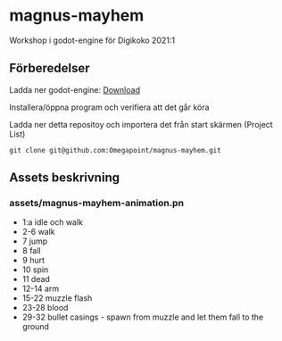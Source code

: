 # magnus-mayhem
Workshop i godot-engine för Digikoko 2021:1

## Förberedelser
Ladda ner godot-engine: [Download](https://godotengine.org/download)

Installera/öppna program och verifiera att det går köra

Ladda ner detta repositoy och importera det från start skärmen (Project List)

`git clone git@github.com:Omegapoint/magnus-mayhem.git`

## Assets beskrivning

### assets/magnus-mayhem-animation.pn
* 1:a idle och walk
* 2-6 walk
* 7 jump
* 8 fall
* 9 hurt
* 10 spin
* 11 dead
* 12-14 arm
* 15-22 muzzle flash
* 23-28 blood
* 29-32 bullet casings - spawn from muzzle and let them fall to the ground

